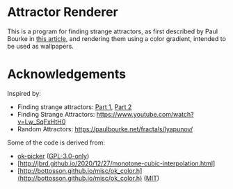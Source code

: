 # Attractor Renderer

This is a program for finding strange attractors, as first described by Paul
Bourke in [this article](http://paulbourke.net/fractals/lyapunov/), and
rendering them using a color gradient, intended to be used as wallpapers.

# Acknowledgements

Inspired by:

- Finding strange attractors: [Part 1](https://youtu.be/AzdpM-vfUCQ), [Part 2](https://youtu.be/sGdFR9cpE6A)
- Finding Strange Attractors: https://www.youtube.com/watch?v=Lw_SqFxHtH0
- Random Attractors: https://paulbourke.net/fractals/lyapunov/

Some of the code is derived from:

- [ok-picker](https://github.com/gagbo/ok-picker/tree/6b36785955b4318a3e75860e56a755ecca7c3967) ([GPL-3.0-only](https://github.com/gagbo/ok-picker/blob/6b36785955b4318a3e75860e56a755ecca7c3967/LICENSES/GPL-3.0-only.txt))
- [http://jbrd.github.io/2020/12/27/monotone-cubic-interpolation.html]
- [http://bottosson.github.io/misc/ok_color.h](http://bottosson.github.io/misc/ok_color.h) ([MIT](https://bottosson.github.io/posts/colorpicker/#license))

